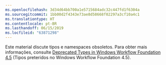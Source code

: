 ```yaml
---
ms.openlocfilehash: 3d34d64bb700a1e5715684adc32c447fd1f6304a
ms.sourcegitcommit: 1bb00d2f4343e73ae8d58668f02297a3cf10a4c1
ms.translationtype: HT
ms.contentlocale: pt-BR
ms.lasthandoff: 06/15/2019
ms.locfileid: "63871298"
---
```

Este material discute tipos e namespaces obsoletos. Para obter mais informações, consulte [Deprecated Types in Windows Workflow Foundation 4.5](https://aka.ms/wfdeprecatedtypes) (Tipos preteridos no Windows Workflow Foundation 4.5).
